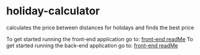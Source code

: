 # holiday-calculator
calculates the price between distances for holidays and finds the best price

To get started running the front-end application go to: [front-end readMe](/front-end#readme)
To get started running the back-end application go to: [front-end readMe](/back-end#readme)


